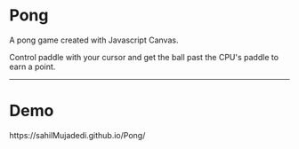 # Pong
A pong game created with Javascript Canvas.

Control paddle with your cursor and get the ball past the CPU's paddle to earn a point.

<hr>

<h1>Demo</h1>
https://sahilMujadedi.github.io/Pong/
